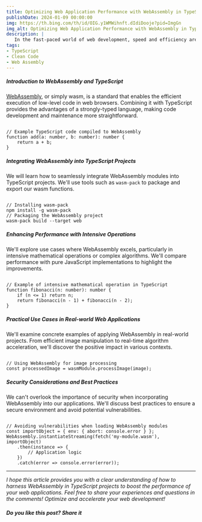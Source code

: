 ```yaml
---
title: Optimizing Web Application Performance with WebAssembly in TypeScript
publishDate: 2024-01-09 00:00:00
img: https://th.bing.com/th/id/OIG.y1WMWihnft.dIdiDooje?pid=ImgGn
img_alt: Optimizing Web Application Performance with WebAssembly in TypeScript by sergio campbell dev
description: |
   In the fast-paced world of web development, speed and efficiency are paramount. In this article, we will explore how to use WebAssembly in conjunction with TypeScript to significantly enhance the performance of our web applications.
tags:
- TypeScript
- Clean Code
- Web Assembly
---
```



##### Introduction to WebAssembly and TypeScript

[WebAssembly](https://webassembly.org/), or simply wasm, is a standard that enables the efficient execution of low-level code in web browsers. Combining it with TypeScript provides the advantages of a strongly-typed language, making code development and maintenance more straightforward.

<code class="code">
// Example TypeScript code compiled to WebAssembly
function add(a: number, b: number): number {
    return a + b;
}
</code>

##### Integrating WebAssembly into TypeScript Projects

We will learn how to seamlessly integrate WebAssembly modules into TypeScript projects. We'll use tools such as `wasm-pack` to package and export our wasm functions.

<code class="code">
// Installing wasm-pack
npm install -g wasm-pack
// Packaging the WebAssembly project
wasm-pack build --target web
</code>

##### Enhancing Performance with Intensive Operations

We'll explore use cases where WebAssembly excels, particularly in intensive mathematical operations or complex algorithms. We'll compare performance with pure JavaScript implementations to highlight the improvements.

<code class="code">
// Example of intensive mathematical operation in TypeScript
function fibonacci(n: number): number {
    if (n <= 1) return n;
    return fibonacci(n - 1) + fibonacci(n - 2);
}
</code>

##### Practical Use Cases in Real-world Web Applications

We'll examine concrete examples of applying WebAssembly in real-world projects. From efficient image manipulation to real-time algorithm acceleration, we'll discover the positive impact in various contexts.

<code class="code">
// Using WebAssembly for image processing
const processedImage = wasmModule.processImage(image);
</code>

##### Security Considerations and Best Practices

We can't overlook the importance of security when incorporating WebAssembly into our applications. We'll discuss best practices to ensure a secure environment and avoid potential vulnerabilities.

<code class="code">
// Avoiding vulnerabilities when loading WebAssembly modules
const importObject = { env: { abort: console.error } };
WebAssembly.instantiateStreaming(fetch('my-module.wasm'), importObject)
    .then(instance => {
        // Application logic
    })
    .catch(error => console.error(error));
</code>

---

*I hope this article provides you with a clear understanding of how to harness WebAssembly in TypeScript projects to boost the performance of your web applications. Feel free to share your experiences and questions in the comments! Optimize and accelerate your web development!*

##### Do you like this post? Share it
